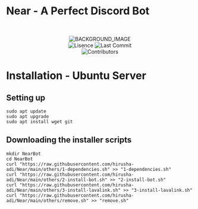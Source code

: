 # Near - A Perfect Discord Bot

<br>
<p align="center">
    <img src="https://cdn.discordapp.com/attachments/881007500588089404/881046764206039070/unknown.png" alt="BACKGROUND_IMAGE">
    <br>
    <img src="https://img.shields.io/github/license/hirusha-adi/Near?style=for-the-badge" alt="Lisence">
    <img src="https://img.shields.io/github/last-commit/hirusha-adi/Near?style=for-the-badge" alt="Last Commit">
    <br>
    <img src="https://img.shields.io/github/contributors/hirusha-adi/Near?style=for-the-badge" alt="Contributors">
</p>

# Installation - Ubuntu Server

## Setting up

```
sudo apt update
sudo apt upgrade
sudo apt install wget git
```

## Downloading the installer scripts

```
mkdir NearBot
cd NearBot
curl "https://raw.githubusercontent.com/hirusha-adi/Near/main/others/1-dependencies.sh" >> "1-dependencies.sh"
curl "https://raw.githubusercontent.com/hirusha-adi/Near/main/others/2-install-bot.sh" >> "2-install-bot.sh"
curl "https://raw.githubusercontent.com/hirusha-adi/Near/main/others/3-install-lavalink.sh" >> "3-install-lavalink.sh"
curl "https://raw.githubusercontent.com/hirusha-adi/Near/main/others/remove.sh" >> "remove.sh"
```
